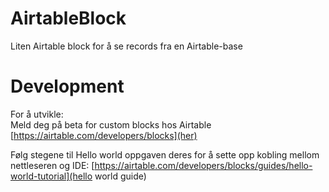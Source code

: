 # AirtableBlock
Liten Airtable block for å se records fra en Airtable-base

# Development
For å utvikle:  
Meld deg på beta for custom blocks hos Airtable [https://airtable.com/developers/blocks](her)

Følg stegene til Hello world oppgaven deres for å sette opp kobling mellom nettleseren og IDE: [https://airtable.com/developers/blocks/guides/hello-world-tutorial](hello world guide)
